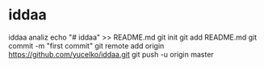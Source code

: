 # iddaa
iddaa analiz
echo "# iddaa" >> README.md
git init
git add README.md
git commit -m "first commit"
git remote add origin https://github.com/yucelko/iddaa.git
git push -u origin master
